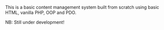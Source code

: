 This is a basic content management system built from scratch using basic HTML, vanilla PHP, OOP and PDO.


NB: Still under development!
